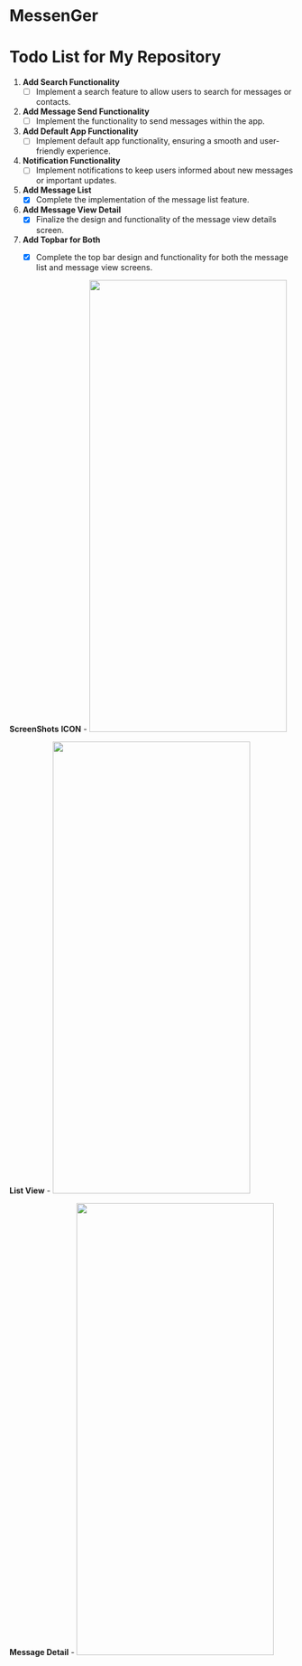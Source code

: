 # MessenGer
 
# Todo List for My Repository

1. **Add Search Functionality**
    - [ ] Implement a search feature to allow users to search for messages or contacts.

2. **Add Message Send Functionality**
    - [ ] Implement the functionality to send messages within the app.

3. **Add Default App Functionality**
    - [ ] Implement default app functionality, ensuring a smooth and user-friendly experience.

4. **Notification Functionality**
    - [ ] Implement notifications to keep users informed about new messages or important updates.

5. **Add Message List**
    - [X] Complete the implementation of the message list feature.

6. **Add Message View Detail**
    - [X] Finalize the design and functionality of the message view details screen.

7. **Add Topbar for Both**
    - [X] Complete the top bar design and functionality for both the message list and message view screens.


**ScreenShots**
**ICON**
    - <img src="https://github.com/one-mb-rai/MessenGer/assets/16004196/09918bfc-6ae7-4ccc-840e-7819234a5ed9" width="350" height="800">

**List View**
    - <img src="https://github.com/one-mb-rai/MessenGer/assets/16004196/14052597-ded4-44d6-a153-fed96557e177" width="350" height="800">

**Message Detail**
    - <img src="https://github.com/one-mb-rai/MessenGer/assets/16004196/8fc18700-74ee-4a65-b393-2c780e3c4ece" width="350" height="800">

